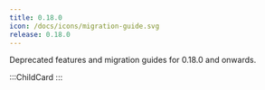 ```yaml
---
title: 0.18.0
icon: /docs/icons/migration-guide.svg
release: 0.18.0
---
```


Deprecated features and migration guides for 0.18.0 and onwards.

:::ChildCard
:::